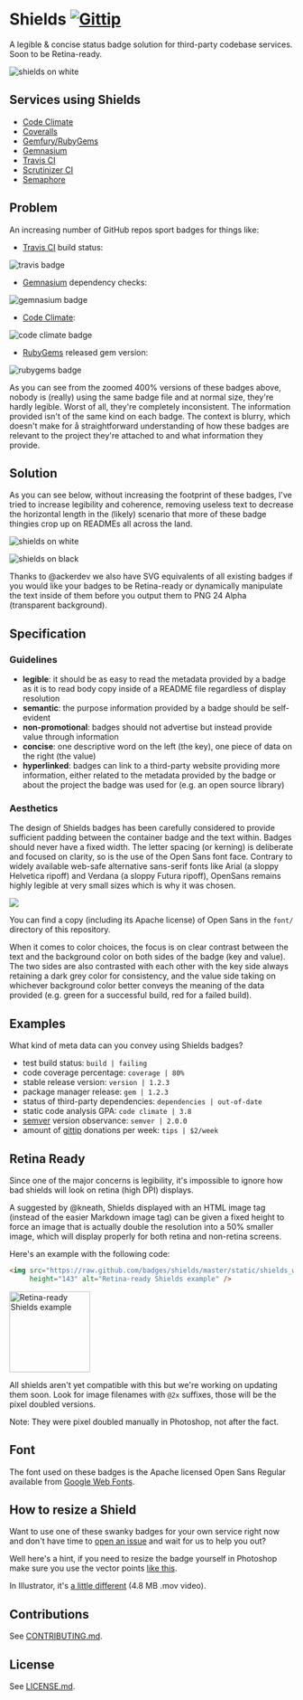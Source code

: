 # Shields [![Gittip](http://img.shields.io/gittip/shields.io.png)](https://www.gittip.com/Shields.io/)

A legible & concise status badge solution for third-party codebase services.
Soon to be Retina-ready.

![shields on white](https://raw.github.com/badges/shields/master/static/shields_white.png)


## Services using Shields

- [Code Climate](https://codeclimate.com/changelog/510d4fde56b102523a0004bf)
- [Coveralls](https://coveralls.io/r/kaize/nastachku)
- [Gemfury/RubyGems](http://badge.fury.io/)
- [Gemnasium](http://blog.tech-angels.com/post/43141047457/gemnasium-v3-aka-gemnasium)
- [Travis CI](http://about.travis-ci.org/docs/user/status-images/)
- [Scrutinizer CI](https://scrutinizer-ci.com/)
- [Semaphore](https://semaphoreapp.com)


## Problem

An increasing number of GitHub repos sport badges for things like:
- [Travis CI](https://travis-ci.org/) build status: 

![travis badge](http://f.cl.ly/items/2H233M0I0T43313c3h0C/Screen%20Shot%202013-01-30%20at%202.45.30%20AM.png)

- [Gemnasium](https://gemnasium.com/) dependency checks: 

![gemnasium badge](http://f.cl.ly/items/2j1D2R0q2C3s1x2y3k09/Screen%20Shot%202013-01-30%20at%202.46.10%20AM.png)

- [Code Climate](http://codeclimate.com): 

![code climate badge](http://f.cl.ly/items/0H2O1A3q2b3j1D2i0M3j/Screen%20Shot%202013-01-30%20at%202.46.47%20AM.png)

- [RubyGems](http://rubygems.org) released gem version: 

![rubygems badge](http://f.cl.ly/items/443X21151h1V301s2s3a/Screen%20Shot%202013-01-30%20at%202.47.10%20AM.png)

As you can see from the zoomed 400% versions of these badges above, nobody is
(really) using the same badge file and at normal size, they're hardly legible.
Worst of all, they're completely inconsistent. The information provided isn't
of the same kind on each badge. The context is blurry, which doesn't make for å
straightforward understanding of how these badges are relevant to the project
they're attached to and what information they provide. 


## Solution

As you can see below, without increasing the footprint of these badges, I've
tried to increase legibility and coherence, removing useless text to decrease
the horizontal length in the (likely) scenario that more of these badge
thingies crop up on READMEs all across the land.

![shields on
white](https://raw.github.com/badges/shields/master/static/shields_white.png)

![shields on
black](https://raw.github.com/badges/shields/master/static/shields_black.png)

Thanks to @ackerdev we also have SVG equivalents of all existing badges if you
would like your badges to be Retina-ready or dynamically manipulate the text
inside of them before you output them to PNG 24 Alpha (transparent background).


## Specification

### Guidelines

- **legible**: it should be as easy to read the metadata provided by a badge as
  it is to read body copy inside of a README file regardless of display
resolution
- **semantic**: the purpose information provided by a badge should be
  self-evident
- **non-promotional**: badges should not advertise but instead provide value
  through information
- **concise**: one descriptive word on the left (the key), one piece of data on
  the right (the value)
- **hyperlinked**: badges can link to a third-party website providing more
  information, either related to the metadata provided by the badge or about
the project the badge was used for (e.g. an open source library) 


### Aesthetics

The design of Shields badges has been carefully considered to provide
sufficient padding between the container badge and the text within. Badges
should never have a fixed width. The letter spacing (or kerning) is deliberate
and focused on clarity, so is the use of the Open Sans font face. Contrary to
widely available web-safe alternative sans-serif fonts like Arial (a sloppy
Helvetica ripoff) and Verdana (a sloppy Futura ripoff), OpenSans remains highly
legible at very small sizes which is why it was chosen.

![](https://raw.github.com/badges/shields/master/static/proportions.png)

You can find a copy (including its Apache license) of Open Sans in the `font/`
directory of this repository.

When it comes to color choices, the focus is on clear contrast between the text
and the background color on both sides of the badge (key and value). The two
sides are also contrasted with each other with the key side always retaining a
dark grey color for consistency, and the value side taking on whichever
background color better conveys the meaning of the data provided (e.g. green
for a successful build, red for a failed build).


## Examples

What kind of meta data can you convey using Shields badges?

- test build status: `build | failing`
- code coverage percentage: `coverage | 80%`
- stable release version: `version | 1.2.3`
- package manager release: `gem | 1.2.3`
- status of third-party dependencies: `dependencies | out-of-date`
- static code analysis GPA: `code climate | 3.8`
- [semver](http://semver.org/) version observance: `semver | 2.0.0`
- amount of [gittip](http://gittip.com) donations per week: `tips | $2/week`


## Retina Ready

Since one of the major concerns is legibility, it's impossible to ignore how
bad shields will look on retina (high DPI) displays.

A suggested by @kneath, Shields displayed with an HTML image tag (instead of
the easier Markdown image tag) can be given a fixed height to force an image
that is actually double the resolution into a 50% smaller image, which will
display properly for both retina and non-retina screens.

Here's an example with the following code: 

```html
<img src="https://raw.github.com/badges/shields/master/static/shields_white@2x.png" 
     height="143" alt="Retina-ready Shields example" />
```

<img
src="https://raw.github.com/badges/shields/master/static/shields_white@2x.png"
height="143" alt="Retina-ready Shields example" />

All shields aren't yet compatible with this but we're working on updating them
soon. Look for image filenames with `@2x` suffixes, those will be the pixel
doubled versions. 

Note: They were pixel doubled manually in Photoshop, not after the fact.


## Font

The font used on these badges is the Apache licensed Open Sans Regular
available from [Google Web
Fonts](http://www.google.com/webfonts/specimen/Open+Sans).


## How to resize a Shield

Want to use one of these swanky badges for your own service right now and don't
have time to [open an issue](https://github.com/gittip/shields.io/issues) and
wait for us to help you out?

Well here's a hint, if you need to resize the badge yourself in Photoshop make
sure you use the vector points [like this](http://link.olivierlacan.com/MmlK).

In Illustrator, it's [a little
different](http://f.cl.ly/items/071J0Q2m0D38250g2s1F/shields_resize_illustrator.mov)
(4.8 MB .mov video).


## Contributions

See [CONTRIBUTING.md](CONTRIBUTING.md).


## License

See [LICENSE.md](LICENSE.md).
